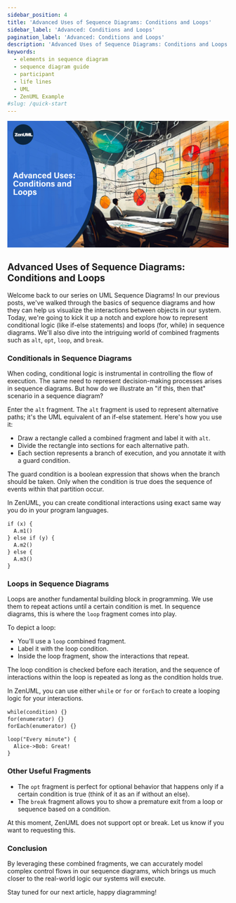 ```yaml
---
sidebar_position: 4
title: 'Advanced Uses of Sequence Diagrams: Conditions and Loops'
sidebar_label: 'Advanced: Conditions and Loops'
pagination_label: 'Advanced: Conditions and Loops'
description: 'Advanced Uses of Sequence Diagrams: Conditions and Loops'
keywords:
  - elements in sequence diagram
  - sequence diagram guide
  - participant
  - life lines
  - UML
  - ZenUML Example
#slug: /quick-start
---
```


![](../../static/img/docs/tutorials/04-condition-loops.jpeg)

## Advanced Uses of Sequence Diagrams: Conditions and Loops

Welcome back to our series on UML Sequence Diagrams! In our previous posts, we've walked through the basics of sequence diagrams and how they can help us visualize the interactions between objects in our system. Today, we're going to kick it up a notch and explore how to represent conditional logic (like if-else statements) and loops (for, while) in sequence diagrams. We'll also dive into the intriguing world of combined fragments such as `alt`, `opt`, `loop`, and `break`.

### Conditionals in Sequence Diagrams

When coding, conditional logic is instrumental in controlling the flow of execution. The same need to represent decision-making processes arises in sequence diagrams. But how do we illustrate an "if this, then that" scenario in a sequence diagram?

Enter the `alt` fragment. The `alt` fragment is used to represent alternative paths; it's the UML equivalent of an if-else statement. Here's how you use it:

- Draw a rectangle called a combined fragment and label it with `alt`.
- Divide the rectangle into sections for each alternative path.
- Each section represents a branch of execution, and you annotate it with a guard condition.

The guard condition is a boolean expression that shows when the branch should be taken. Only when the condition is true does the sequence of events within that partition occur.

In ZenUML, you can create conditional interactions using exact same way you do in your program languages.

```zenuml title=condition
if (x) {
  A.m1()
} else if (y) {
  A.m2()
} else {
  A.m3()
}
```

### Loops in Sequence Diagrams

Loops are another fundamental building block in programming. We use them to repeat actions until a certain condition is met. In sequence diagrams, this is where the `loop` fragment comes into play.

To depict a loop:

- You'll use a `loop` combined fragment.
- Label it with the loop condition.
- Inside the loop fragment, show the interactions that repeat.

The loop condition is checked before each iteration, and the sequence of interactions within the loop is repeated as long as the condition holds true.

In ZenUML, you can use either `while` or `for` or `forEach` to create a looping logic for your interactions.

```title=Example Code
while(condition) {}
for(enumerator) {}
forEach(enumerator) {}
```

```zenuml title=Loop
loop("Every minute") {
  Alice->Bob: Great!
}
```

### Other Useful Fragments

- The `opt` fragment is perfect for optional behavior that happens only if a certain condition is true (think of it as an if without an else).
- The `break` fragment allows you to show a premature exit from a loop or sequence based on a condition.

At this moment, ZenUML does not support opt or break. Let us know if you want to requesting this.

### Conclusion

By leveraging these combined fragments, we can accurately model complex control flows in our sequence diagrams, which brings us much closer to the real-world logic our systems will execute.

Stay tuned for our next article, happy diagramming!
